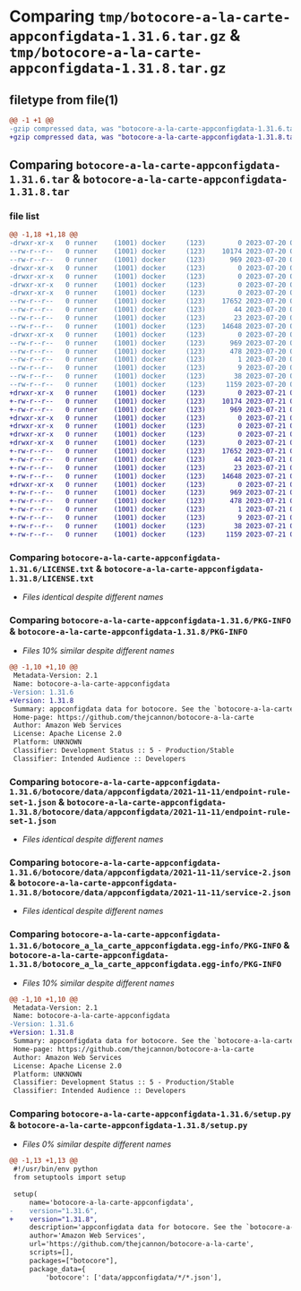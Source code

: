 # Comparing `tmp/botocore-a-la-carte-appconfigdata-1.31.6.tar.gz` & `tmp/botocore-a-la-carte-appconfigdata-1.31.8.tar.gz`

## filetype from file(1)

```diff
@@ -1 +1 @@
-gzip compressed data, was "botocore-a-la-carte-appconfigdata-1.31.6.tar", last modified: Thu Jul 20 01:20:05 2023, max compression
+gzip compressed data, was "botocore-a-la-carte-appconfigdata-1.31.8.tar", last modified: Fri Jul 21 01:21:13 2023, max compression
```

## Comparing `botocore-a-la-carte-appconfigdata-1.31.6.tar` & `botocore-a-la-carte-appconfigdata-1.31.8.tar`

### file list

```diff
@@ -1,18 +1,18 @@
-drwxr-xr-x   0 runner    (1001) docker     (123)        0 2023-07-20 01:20:05.442562 botocore-a-la-carte-appconfigdata-1.31.6/
--rw-r--r--   0 runner    (1001) docker     (123)    10174 2023-07-20 01:20:05.000000 botocore-a-la-carte-appconfigdata-1.31.6/LICENSE.txt
--rw-r--r--   0 runner    (1001) docker     (123)      969 2023-07-20 01:20:05.442562 botocore-a-la-carte-appconfigdata-1.31.6/PKG-INFO
-drwxr-xr-x   0 runner    (1001) docker     (123)        0 2023-07-20 01:20:05.438562 botocore-a-la-carte-appconfigdata-1.31.6/botocore/
-drwxr-xr-x   0 runner    (1001) docker     (123)        0 2023-07-20 01:20:05.438562 botocore-a-la-carte-appconfigdata-1.31.6/botocore/data/
-drwxr-xr-x   0 runner    (1001) docker     (123)        0 2023-07-20 01:20:05.438562 botocore-a-la-carte-appconfigdata-1.31.6/botocore/data/appconfigdata/
-drwxr-xr-x   0 runner    (1001) docker     (123)        0 2023-07-20 01:20:05.442562 botocore-a-la-carte-appconfigdata-1.31.6/botocore/data/appconfigdata/2021-11-11/
--rw-r--r--   0 runner    (1001) docker     (123)    17652 2023-07-20 01:19:55.000000 botocore-a-la-carte-appconfigdata-1.31.6/botocore/data/appconfigdata/2021-11-11/endpoint-rule-set-1.json
--rw-r--r--   0 runner    (1001) docker     (123)       44 2023-07-20 01:19:55.000000 botocore-a-la-carte-appconfigdata-1.31.6/botocore/data/appconfigdata/2021-11-11/examples-1.json
--rw-r--r--   0 runner    (1001) docker     (123)       23 2023-07-20 01:19:55.000000 botocore-a-la-carte-appconfigdata-1.31.6/botocore/data/appconfigdata/2021-11-11/paginators-1.json
--rw-r--r--   0 runner    (1001) docker     (123)    14648 2023-07-20 01:19:55.000000 botocore-a-la-carte-appconfigdata-1.31.6/botocore/data/appconfigdata/2021-11-11/service-2.json
-drwxr-xr-x   0 runner    (1001) docker     (123)        0 2023-07-20 01:20:05.442562 botocore-a-la-carte-appconfigdata-1.31.6/botocore_a_la_carte_appconfigdata.egg-info/
--rw-r--r--   0 runner    (1001) docker     (123)      969 2023-07-20 01:20:05.000000 botocore-a-la-carte-appconfigdata-1.31.6/botocore_a_la_carte_appconfigdata.egg-info/PKG-INFO
--rw-r--r--   0 runner    (1001) docker     (123)      478 2023-07-20 01:20:05.000000 botocore-a-la-carte-appconfigdata-1.31.6/botocore_a_la_carte_appconfigdata.egg-info/SOURCES.txt
--rw-r--r--   0 runner    (1001) docker     (123)        1 2023-07-20 01:20:05.000000 botocore-a-la-carte-appconfigdata-1.31.6/botocore_a_la_carte_appconfigdata.egg-info/dependency_links.txt
--rw-r--r--   0 runner    (1001) docker     (123)        9 2023-07-20 01:20:05.000000 botocore-a-la-carte-appconfigdata-1.31.6/botocore_a_la_carte_appconfigdata.egg-info/top_level.txt
--rw-r--r--   0 runner    (1001) docker     (123)       38 2023-07-20 01:20:05.442562 botocore-a-la-carte-appconfigdata-1.31.6/setup.cfg
--rw-r--r--   0 runner    (1001) docker     (123)     1159 2023-07-20 01:20:05.000000 botocore-a-la-carte-appconfigdata-1.31.6/setup.py
+drwxr-xr-x   0 runner    (1001) docker     (123)        0 2023-07-21 01:21:13.858787 botocore-a-la-carte-appconfigdata-1.31.8/
+-rw-r--r--   0 runner    (1001) docker     (123)    10174 2023-07-21 01:21:13.000000 botocore-a-la-carte-appconfigdata-1.31.8/LICENSE.txt
+-rw-r--r--   0 runner    (1001) docker     (123)      969 2023-07-21 01:21:13.858787 botocore-a-la-carte-appconfigdata-1.31.8/PKG-INFO
+drwxr-xr-x   0 runner    (1001) docker     (123)        0 2023-07-21 01:21:13.858787 botocore-a-la-carte-appconfigdata-1.31.8/botocore/
+drwxr-xr-x   0 runner    (1001) docker     (123)        0 2023-07-21 01:21:13.858787 botocore-a-la-carte-appconfigdata-1.31.8/botocore/data/
+drwxr-xr-x   0 runner    (1001) docker     (123)        0 2023-07-21 01:21:13.858787 botocore-a-la-carte-appconfigdata-1.31.8/botocore/data/appconfigdata/
+drwxr-xr-x   0 runner    (1001) docker     (123)        0 2023-07-21 01:21:13.858787 botocore-a-la-carte-appconfigdata-1.31.8/botocore/data/appconfigdata/2021-11-11/
+-rw-r--r--   0 runner    (1001) docker     (123)    17652 2023-07-21 01:21:06.000000 botocore-a-la-carte-appconfigdata-1.31.8/botocore/data/appconfigdata/2021-11-11/endpoint-rule-set-1.json
+-rw-r--r--   0 runner    (1001) docker     (123)       44 2023-07-21 01:21:06.000000 botocore-a-la-carte-appconfigdata-1.31.8/botocore/data/appconfigdata/2021-11-11/examples-1.json
+-rw-r--r--   0 runner    (1001) docker     (123)       23 2023-07-21 01:21:06.000000 botocore-a-la-carte-appconfigdata-1.31.8/botocore/data/appconfigdata/2021-11-11/paginators-1.json
+-rw-r--r--   0 runner    (1001) docker     (123)    14648 2023-07-21 01:21:06.000000 botocore-a-la-carte-appconfigdata-1.31.8/botocore/data/appconfigdata/2021-11-11/service-2.json
+drwxr-xr-x   0 runner    (1001) docker     (123)        0 2023-07-21 01:21:13.858787 botocore-a-la-carte-appconfigdata-1.31.8/botocore_a_la_carte_appconfigdata.egg-info/
+-rw-r--r--   0 runner    (1001) docker     (123)      969 2023-07-21 01:21:13.000000 botocore-a-la-carte-appconfigdata-1.31.8/botocore_a_la_carte_appconfigdata.egg-info/PKG-INFO
+-rw-r--r--   0 runner    (1001) docker     (123)      478 2023-07-21 01:21:13.000000 botocore-a-la-carte-appconfigdata-1.31.8/botocore_a_la_carte_appconfigdata.egg-info/SOURCES.txt
+-rw-r--r--   0 runner    (1001) docker     (123)        1 2023-07-21 01:21:13.000000 botocore-a-la-carte-appconfigdata-1.31.8/botocore_a_la_carte_appconfigdata.egg-info/dependency_links.txt
+-rw-r--r--   0 runner    (1001) docker     (123)        9 2023-07-21 01:21:13.000000 botocore-a-la-carte-appconfigdata-1.31.8/botocore_a_la_carte_appconfigdata.egg-info/top_level.txt
+-rw-r--r--   0 runner    (1001) docker     (123)       38 2023-07-21 01:21:13.858787 botocore-a-la-carte-appconfigdata-1.31.8/setup.cfg
+-rw-r--r--   0 runner    (1001) docker     (123)     1159 2023-07-21 01:21:13.000000 botocore-a-la-carte-appconfigdata-1.31.8/setup.py
```

### Comparing `botocore-a-la-carte-appconfigdata-1.31.6/LICENSE.txt` & `botocore-a-la-carte-appconfigdata-1.31.8/LICENSE.txt`

 * *Files identical despite different names*

### Comparing `botocore-a-la-carte-appconfigdata-1.31.6/PKG-INFO` & `botocore-a-la-carte-appconfigdata-1.31.8/PKG-INFO`

 * *Files 10% similar despite different names*

```diff
@@ -1,10 +1,10 @@
 Metadata-Version: 2.1
 Name: botocore-a-la-carte-appconfigdata
-Version: 1.31.6
+Version: 1.31.8
 Summary: appconfigdata data for botocore. See the `botocore-a-la-carte` package for more info.
 Home-page: https://github.com/thejcannon/botocore-a-la-carte
 Author: Amazon Web Services
 License: Apache License 2.0
 Platform: UNKNOWN
 Classifier: Development Status :: 5 - Production/Stable
 Classifier: Intended Audience :: Developers
```

### Comparing `botocore-a-la-carte-appconfigdata-1.31.6/botocore/data/appconfigdata/2021-11-11/endpoint-rule-set-1.json` & `botocore-a-la-carte-appconfigdata-1.31.8/botocore/data/appconfigdata/2021-11-11/endpoint-rule-set-1.json`

 * *Files identical despite different names*

### Comparing `botocore-a-la-carte-appconfigdata-1.31.6/botocore/data/appconfigdata/2021-11-11/service-2.json` & `botocore-a-la-carte-appconfigdata-1.31.8/botocore/data/appconfigdata/2021-11-11/service-2.json`

 * *Files identical despite different names*

### Comparing `botocore-a-la-carte-appconfigdata-1.31.6/botocore_a_la_carte_appconfigdata.egg-info/PKG-INFO` & `botocore-a-la-carte-appconfigdata-1.31.8/botocore_a_la_carte_appconfigdata.egg-info/PKG-INFO`

 * *Files 10% similar despite different names*

```diff
@@ -1,10 +1,10 @@
 Metadata-Version: 2.1
 Name: botocore-a-la-carte-appconfigdata
-Version: 1.31.6
+Version: 1.31.8
 Summary: appconfigdata data for botocore. See the `botocore-a-la-carte` package for more info.
 Home-page: https://github.com/thejcannon/botocore-a-la-carte
 Author: Amazon Web Services
 License: Apache License 2.0
 Platform: UNKNOWN
 Classifier: Development Status :: 5 - Production/Stable
 Classifier: Intended Audience :: Developers
```

### Comparing `botocore-a-la-carte-appconfigdata-1.31.6/setup.py` & `botocore-a-la-carte-appconfigdata-1.31.8/setup.py`

 * *Files 0% similar despite different names*

```diff
@@ -1,13 +1,13 @@
 #!/usr/bin/env python
 from setuptools import setup
 
 setup(
     name='botocore-a-la-carte-appconfigdata',
-    version="1.31.6",
+    version="1.31.8",
     description='appconfigdata data for botocore. See the `botocore-a-la-carte` package for more info.',
     author='Amazon Web Services',
     url='https://github.com/thejcannon/botocore-a-la-carte',
     scripts=[],
     packages=["botocore"],
     package_data={
         'botocore': ['data/appconfigdata/*/*.json'],
```

